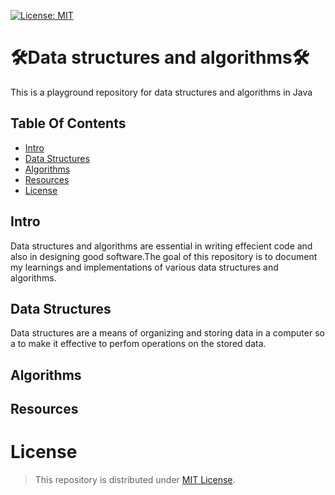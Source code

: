 [![License: MIT](https://img.shields.io/badge/License-MIT-yellow.svg)](https://opensource.org/licenses/MIT)

# 🛠Data structures and algorithms🛠 
This is a playground repository for data structures and algorithms in Java
## Table Of Contents
- [Intro](#Intro)
- [Data Structures](#data-structures)
- [Algorithms](#algorithms)
- [Resources](#resources)
- [License](#license)

## Intro
Data structures and algorithms are essential in writing effecient code and also in designing good software.The goal
of this repository is to document my learnings and implementations of various data structures and algorithms.

## Data Structures
Data structures are a means of organizing and storing data in a computer so a to make it effective to perfom operations on the stored data.
## Algorithms

## Resources

# License
> This repository is distributed under [MIT License](https://opensource.org/licenses/MIT).


